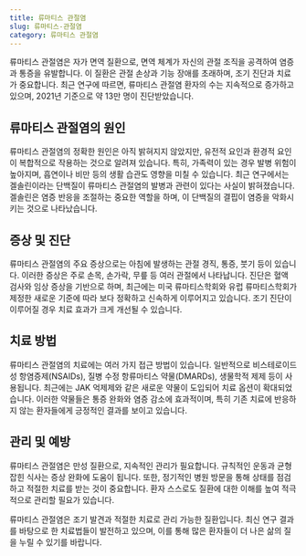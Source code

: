 ```yaml
---
title: 류마티스 관절염
slug: 류마티스-관절염
category: 류마티스 관절염
---
```


류마티스 관절염은 자가 면역 질환으로, 면역 체계가 자신의 관절 조직을 공격하여 염증과 통증을 유발합니다. 이 질환은 관절 손상과 기능 장애를 초래하며, 조기 진단과 치료가 중요합니다. 최근 연구에 따르면, 류마티스 관절염 환자의 수는 지속적으로 증가하고 있으며, 2021년 기준으로 약 13만 명이 진단받았습니다.

## 류마티스 관절염의 원인

류마티스 관절염의 정확한 원인은 아직 밝혀지지 않았지만, 유전적 요인과 환경적 요인이 복합적으로 작용하는 것으로 알려져 있습니다. 특히, 가족력이 있는 경우 발병 위험이 높아지며, 흡연이나 비만 등의 생활 습관도 영향을 미칠 수 있습니다. 최근 연구에서는 겔솔린이라는 단백질이 류마티스 관절염의 발병과 관련이 있다는 사실이 밝혀졌습니다. 겔솔린은 염증 반응을 조절하는 중요한 역할을 하며, 이 단백질의 결핍이 염증을 악화시키는 것으로 나타났습니다.

## 증상 및 진단

류마티스 관절염의 주요 증상으로는 아침에 발생하는 관절 경직, 통증, 붓기 등이 있습니다. 이러한 증상은 주로 손목, 손가락, 무릎 등 여러 관절에서 나타납니다. 진단은 혈액 검사와 임상 증상을 기반으로 하며, 최근에는 미국 류마티스학회와 유럽 류마티스학회가 제정한 새로운 기준에 따라 보다 정확하고 신속하게 이루어지고 있습니다. 조기 진단이 이루어질 경우 치료 효과가 크게 개선될 수 있습니다.

## 치료 방법

류마티스 관절염의 치료에는 여러 가지 접근 방법이 있습니다. 일반적으로 비스테로이드성 항염증제(NSAIDs), 질병 수정 항류마티스 약물(DMARDs), 생물학적 제제 등이 사용됩니다. 최근에는 JAK 억제제와 같은 새로운 약물이 도입되어 치료 옵션이 확대되었습니다. 이러한 약물들은 통증 완화와 염증 감소에 효과적이며, 특히 기존 치료에 반응하지 않는 환자들에게 긍정적인 결과를 보이고 있습니다.

## 관리 및 예방

류마티스 관절염은 만성 질환으로, 지속적인 관리가 필요합니다. 규칙적인 운동과 균형 잡힌 식사는 증상 완화에 도움이 됩니다. 또한, 정기적인 병원 방문을 통해 상태를 점검하고 적절한 치료를 받는 것이 중요합니다. 환자 스스로도 질환에 대한 이해를 높여 적극적으로 관리할 필요가 있습니다.

류마티스 관절염은 조기 발견과 적절한 치료로 관리 가능한 질환입니다. 최신 연구 결과를 바탕으로 한 치료법들이 발전하고 있으며, 이를 통해 많은 환자들이 더 나은 삶의 질을 누릴 수 있기를 바랍니다.